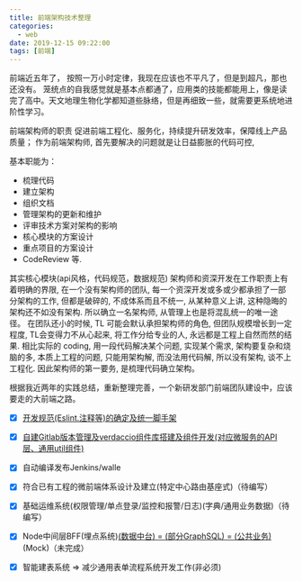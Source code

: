 ```yaml
---
title: 前端架构技术整理 
categories:
  - web
date: 2019-12-15 09:22:00
tags: [前端]
---
```

前端近五年了， 按照一万小时定律，我现在应该也不平凡了，但是到超凡，那也还没有。 笼统点的自我感觉就是基本点都通了，应用类的技能都能用上，像是读完了高中。天文地理生物化学都知道些脉络，但是再细致一些，就需要更系统地进阶性学习。

前端架构师的职责 促进前端工程化、服务化，持续提升研发效率，保障线上产品质量； 作为前端架构师, 首先要解决的问题就是让日益膨胀的代码可控,

 基本职能为：

-   梳理代码
-   建立架构
-   组织文档
-   管理架构的更新和维护
-   评审技术方案对架构的影响
-   核心模块的方案设计
-   重点项目的方案设计
-   CodeReview 等.

 其实核心模块(api风格，代码规范，数据规范) 架构师和资深开发在工作职责上有着明确的界限, 在一个没有架构师的团队, 每一个资深开发或多或少都承担了一部分架构的工作, 但都是破碎的, 不成体系而且不统一, 从某种意义上讲, 这种隐晦的架构还不如没有架构. 所以确立一名架构师, 从管理上也是将混乱统一的唯一途径。
 在团队还小的时候, TL 可能会默认承担架构师的角色, 但团队规模增长到一定程度, TL会变得力不从心起来, 将工作分给专业的人, 永远都是工程上自然而然的结果. 相比实际的 coding, 用一段代码解决某个问题, 实现某个需求, 架构要复杂和烧脑的多, 本质上工程的问题, 只能用架构解, 而没法用代码解, 所以没有架构, 谈不上工程化. 因此架构师的第一要务, 是梳理代码确立架构。

根据我近两年的实践总结，重新整理完善，一个新研发部门前端团队建设中，应该要走的大前端之路。

- [x] [开发规范(Eslint.注释等)的确定及统一脚手架](https://blog.jamesxu.wang/2020/03/12/%E5%89%8D%E7%AB%AF%E5%BC%80%E5%8F%91%E8%A7%84%E8%8C%83)
- [x] [自建Gitlab版本管理及verdaccio组件库搭建及组件开发(对应微服务的API层、通用util组件)](https://blog.jamesxu.wang/2020/01/15/verdaccio+gitlab/)
- [x] 自动编译发布Jenkins/walle
- [x] 符合已有工程的微前端体系设计及建立(特定中心路由基座式)（待编写）
- [x] 基础运维系统(权限管理/单点登录/监控和报警/日志)(字典/通用业务数据)（待编写）
- [x] Node中间层BFF(埋点系统)[(数据中台) = (部分GraphSQL) = (公共业务)](鉴权SSO)(Mock)（未完成）
- [x] 智能建表系统 => 减少通用表单流程系统开发工作(非必须)

